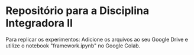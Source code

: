 # Repositório para a Disciplina Integradora II
Para replicar os experimentos: Adicione os arquivos ao seu Google Drive e utilize o notebook "framework.ipynb" no Google Colab.
